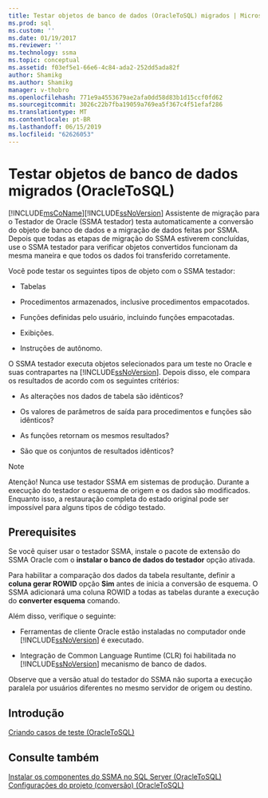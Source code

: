 ```yaml
---
title: Testar objetos de banco de dados (OracleToSQL) migrados | Microsoft Docs
ms.prod: sql
ms.custom: ''
ms.date: 01/19/2017
ms.reviewer: ''
ms.technology: ssma
ms.topic: conceptual
ms.assetid: f03ef5e1-66e6-4c84-ada2-252dd5ada82f
author: Shamikg
ms.author: Shamikg
manager: v-thobro
ms.openlocfilehash: 771e9a4553679ae2afa0dd58d83b1d15ccf0fd62
ms.sourcegitcommit: 3026c22b7fba19059a769ea5f367c4f51efaf286
ms.translationtype: MT
ms.contentlocale: pt-BR
ms.lasthandoff: 06/15/2019
ms.locfileid: "62626053"
---
```

# <a name="testing-migrated-database-objects-oracletosql"></a>Testar objetos de banco de dados migrados (OracleToSQL)
[!INCLUDE[msCoName](../../includes/msconame_md.md)][!INCLUDE[ssNoVersion](../../includes/ssnoversion-md.md)] Assistente de migração para o Testador de Oracle (SSMA testador) testa automaticamente a conversão do objeto de banco de dados e a migração de dados feitas por SSMA. Depois que todas as etapas de migração do SSMA estiverem concluídas, use o SSMA testador para verificar objetos convertidos funcionam da mesma maneira e que todos os dados foi transferido corretamente.  
  
Você pode testar os seguintes tipos de objeto com o SSMA testador:  
  
-   Tabelas  
  
-   Procedimentos armazenados, inclusive procedimentos empacotados.  
  
-   Funções definidas pelo usuário, incluindo funções empacotadas.  
  
-   Exibições.  
  
-   Instruções de autônomo.  
  
O SSMA testador executa objetos selecionados para um teste no Oracle e suas contrapartes na [!INCLUDE[ssNoVersion](../../includes/ssnoversion-md.md)]. Depois disso, ele compara os resultados de acordo com os seguintes critérios:  
  
-   As alterações nos dados de tabela são idênticos?  
  
-   Os valores de parâmetros de saída para procedimentos e funções são idênticos?  
  
-   As funções retornam os mesmos resultados?  
  
-   São que os conjuntos de resultados idênticos?  
  
> [!NOTE]  
> Atenção! Nunca use testador SSMA em sistemas de produção. Durante a execução do testador o esquema de origem e os dados são modificados. Enquanto isso, a restauração completa do estado original pode ser impossível para alguns tipos de código testado.  
  
## <a name="prerequisites"></a>Prerequisites  
Se você quiser usar o testador SSMA, instale o pacote de extensão do SSMA Oracle com o **instalar o banco de dados do testador** opção ativada.  
  
Para habilitar a comparação dos dados da tabela resultante, definir a **coluna gerar ROWID** opção **Sim** antes de inicia a conversão de esquema. O SSMA adicionará uma coluna ROWID a todas as tabelas durante a execução do **converter esquema** comando.  
  
Além disso, verifique o seguinte:  
  
-   Ferramentas de cliente Oracle estão instaladas no computador onde [!INCLUDE[ssNoVersion](../../includes/ssnoversion-md.md)] é executado.  
  
-   Integração de Common Language Runtime (CLR) foi habilitada no [!INCLUDE[ssNoVersion](../../includes/ssnoversion-md.md)] mecanismo de banco de dados.  
  
Observe que a versão atual do testador do SSMA não suporta a execução paralela por usuários diferentes no mesmo servidor de origem ou destino.  
  
## <a name="getting-started"></a>Introdução  
[Criando casos de teste &#40;OracleToSQL&#41;](../../ssma/oracle/creating-test-cases-oracletosql.md)  
  
## <a name="see-also"></a>Consulte também  
[Instalar os componentes do SSMA no SQL Server &#40;OracleToSQL&#41;](../../ssma/oracle/installing-ssma-components-on-sql-server-oracletosql.md)  
[Configurações do projeto &#40;conversão&#41; &#40;OracleToSQL&#41;](../../ssma/oracle/project-settings-conversion-oracletosql.md)  
  
